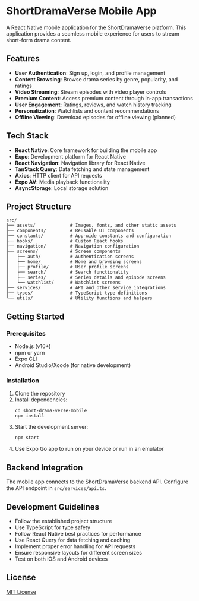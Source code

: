 # ShortDramaVerse Mobile App

A React Native mobile application for the ShortDramaVerse platform. This application provides a seamless mobile experience for users to stream short-form drama content.

## Features

- **User Authentication**: Sign up, login, and profile management 
- **Content Browsing**: Browse drama series by genre, popularity, and ratings
- **Video Streaming**: Stream episodes with video player controls
- **Premium Content**: Access premium content through in-app transactions
- **User Engagement**: Ratings, reviews, and watch history tracking
- **Personalization**: Watchlists and content recommendations
- **Offline Viewing**: Download episodes for offline viewing (planned)

## Tech Stack

- **React Native**: Core framework for building the mobile app
- **Expo**: Development platform for React Native
- **React Navigation**: Navigation library for React Native
- **TanStack Query**: Data fetching and state management
- **Axios**: HTTP client for API requests
- **Expo AV**: Media playback functionality
- **AsyncStorage**: Local storage solution

## Project Structure

```
src/
├── assets/             # Images, fonts, and other static assets
├── components/         # Reusable UI components
├── constants/          # App-wide constants and configuration
├── hooks/              # Custom React hooks
├── navigation/         # Navigation configuration
├── screens/            # Screen components
│   ├── auth/           # Authentication screens
│   ├── home/           # Home and browsing screens
│   ├── profile/        # User profile screens
│   ├── search/         # Search functionality
│   ├── series/         # Series details and episode screens
│   └── watchlist/      # Watchlist screens
├── services/           # API and other service integrations
├── types/              # TypeScript type definitions
└── utils/              # Utility functions and helpers
```

## Getting Started

### Prerequisites

- Node.js (v16+)
- npm or yarn
- Expo CLI
- Android Studio/Xcode (for native development)

### Installation

1. Clone the repository
2. Install dependencies:
   ```
   cd short-drama-verse-mobile
   npm install
   ```
3. Start the development server:
   ```
   npm start
   ```
4. Use Expo Go app to run on your device or run in an emulator

## Backend Integration

The mobile app connects to the ShortDramaVerse backend API. Configure the API endpoint in `src/services/api.ts`.

## Development Guidelines

- Follow the established project structure
- Use TypeScript for type safety
- Follow React Native best practices for performance
- Use React Query for data fetching and caching
- Implement proper error handling for API requests
- Ensure responsive layouts for different screen sizes
- Test on both iOS and Android devices

## License

[MIT License](LICENSE)